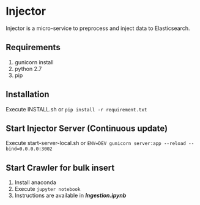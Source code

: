 # Injector

Injector is a micro-service to preprocess and inject data to Elasticsearch.

## Requirements

1. gunicorn install
2. python 2.7
3. pip

## Installation

Execute INSTALL.sh or `pip install -r requirement.txt`

## Start Injector Server (Continuous update)

Execute start-server-local.sh or `ENV=DEV gunicorn server:app --reload --bind=0.0.0.0:3002`

## Start Crawler for bulk insert

1. Install anaconda
2. Execute `jupyter notebook`
3. Instructions are available in ***Ingestion.ipynb***
